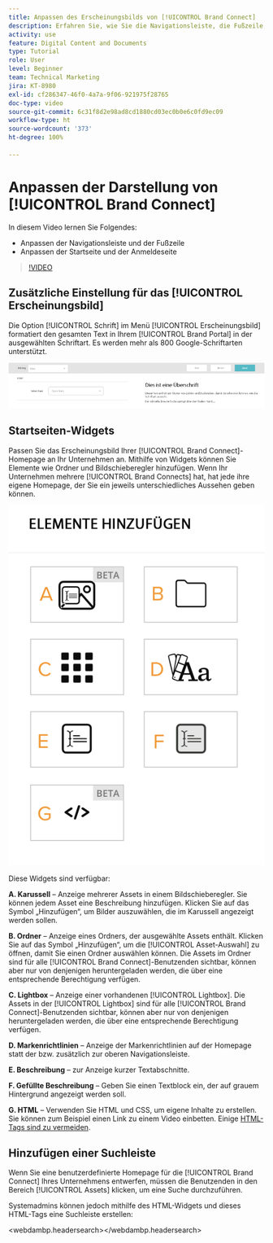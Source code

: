 ```yaml
---
title: Anpassen des Erscheinungsbilds von [!UICONTROL Brand Connect]
description: Erfahren Sie, wie Sie die Navigationsleiste, die Fußzeile, die Startseite und die Anmeldeseite in [!UICONTROL Brand Connect] für [!UICONTROL Workfront DAM] anpassen können.
activity: use
feature: Digital Content and Documents
type: Tutorial
role: User
level: Beginner
team: Technical Marketing
jira: KT-8980
exl-id: cf286347-46f0-4a7a-9f06-921975f28765
doc-type: video
source-git-commit: 6c31f8d2e98ad8cd1880cd03ec0b0e6c0fd9ec09
workflow-type: ht
source-wordcount: '373'
ht-degree: 100%

---
```


# Anpassen der Darstellung von [!UICONTROL Brand Connect]

In diesem Video lernen Sie Folgendes:

* Anpassen der Navigationsleiste und der Fußzeile
* Anpassen der Startseite und der Anmeldeseite

>[!VIDEO](https://video.tv.adobe.com/v/335242/?quality=12&learn=on)

## Zusätzliche Einstellung für das [!UICONTROL Erscheinungsbild]

Die Option [!UICONTROL Schrift] im Menü [!UICONTROL Erscheinungsbild] formatiert den gesamten Text in Ihrem [!UICONTROL Brand Portal] in der ausgewählten Schriftart. Es werden mehr als 800 Google-Schriftarten unterstützt.

![Die Option [!UICONTROL Schrift] unter dem Menü [!UICONTROL Erscheinungsbild] als Stil für das [!UICONTROL Brand Portal]](assets/02-brand-connect-appearance-font.png)

## Startseiten-Widgets

Passen Sie das Erscheinungsbild Ihrer [!UICONTROL Brand Connect]-Homepage an Ihr Unternehmen an. Mithilfe von Widgets können Sie Elemente wie Ordner und Bildschieberegler hinzufügen. Wenn Ihr Unternehmen mehrere [!UICONTROL Brand Connects] hat, hat jede ihre eigene Homepage, der Sie ein jeweils unterschiedliches Aussehen geben können.

![Ein Screenshot der verfügbaren Widgets für Ihre [!UICONTROL Brand Connect]-Homepage](assets/03-brand-connect-home-page-widgets.png)

Diese Widgets sind verfügbar:

**A. Karussell** – Anzeige mehrerer Assets in einem Bildschieberegler. Sie können jedem Asset eine Beschreibung hinzufügen. Klicken Sie auf das Symbol „Hinzufügen“, um Bilder auszuwählen, die im Karussell angezeigt werden sollen.

**B. Ordner** – Anzeige eines Ordners, der ausgewählte Assets enthält. Klicken Sie auf das Symbol „Hinzufügen“, um die [!UICONTROL Asset-Auswahl] zu öffnen, damit Sie einen Ordner auswählen können. Die Assets im Ordner sind für alle [!UICONTROL Brand Connect]-Benutzenden sichtbar, können aber nur von denjenigen heruntergeladen werden, die über eine entsprechende Berechtigung verfügen.

**C. Lightbox** – Anzeige einer vorhandenen [!UICONTROL Lightbox]. Die Assets in der [!UICONTROL Lightbox] sind für alle [!UICONTROL Brand Connect]-Benutzenden sichtbar, können aber nur von denjenigen heruntergeladen werden, die über eine entsprechende Berechtigung verfügen.

**D. Markenrichtlinien** – Anzeige der Markenrichtlinien auf der Homepage statt der bzw. zusätzlich zur oberen Navigationsleiste.

**E. Beschreibung** – zur Anzeige kurzer Textabschnitte.

**F. Gefüllte Beschreibung** – Geben Sie einen Textblock ein, der auf grauem Hintergrund angezeigt werden soll.

**G. HTML** – Verwenden Sie HTML und CSS, um eigene Inhalte zu erstellen. Sie können zum Beispiel einen Link zu einem Video einbetten. Einige [HTML-Tags sind zu vermeiden](https://www.damsuccess.com/hc/en-us/articles/206170043-Brand-Connect-Admin-Guide#html).

## Hinzufügen einer Suchleiste

Wenn Sie eine benutzerdefinierte Homepage für die [!UICONTROL Brand Connect] Ihres Unternehmens entwerfen, müssen die Benutzenden in den Bereich [!UICONTROL Assets] klicken, um eine Suche durchzuführen.

Systemadmins können jedoch mithilfe des HTML-Widgets und dieses HTML-Tags eine Suchleiste erstellen:

&lt;webdambp.headersearch>&lt;/webdambp.headersearch>
